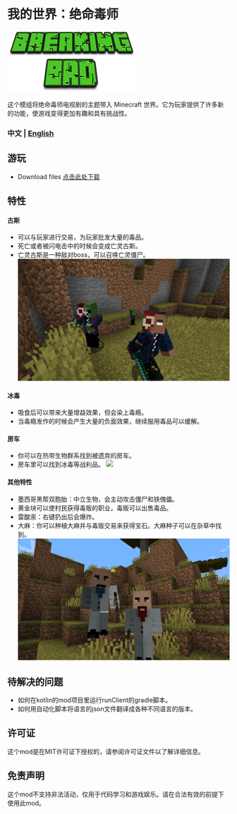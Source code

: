 # 我的世界：绝命毒师

![](images/logo.png)

这个模组将绝命毒师电视剧的主题带入 Minecraft 世界。它为玩家提供了许多新的功能，使游戏变得更加有趣和具有挑战性。

### 中文 | [English](README-en.md)

## 游玩
- Download files  [点击此处下载](release/breakingbad-0.0.1-1.19.2-forge.jar)

## 特性

#### 古斯
- 可以与玩家进行交易，为玩家批发大量的毒品。
- 死亡或者被闪电击中的时候会变成亡灵古斯。
- 亡灵古斯是一种敌对boss，可以召唤亡灵僵尸。
![](images/undead_gus_fring.png)


#### 冰毒
- 吸食后可以带来大量增益效果，但会染上毒瘾。
- 当毒瘾发作的时候会产生大量的负面效果，继续服用毒品可以缓解。

#### 房车
- 你可以在热带生物群系找到被遗弃的房车。
- 房车里可以找到冰毒等战利品。
![](images/rv.png)


#### 其他特性
- 墨西哥黑帮双胞胎：中立生物，会主动攻击僵尸和铁傀儡。
- 黄金块可以使村民获得毒贩的职业，毒贩可以出售毒品。
- 雷酸汞：右键扔出后会爆炸。
- 大麻：你可以种植大麻并与毒贩交易来获得宝石。大麻种子可以在杂草中找到。
![](images/twins.png)

## 待解决的问题

- 如何在kotlin的mod项目里运行runClient的gradle脚本。
- 如何用自动化脚本将语言的json文件翻译成各种不同语言的版本。

## 许可证

这个mod是在MIT许可证下授权的，请参阅许可证文件以了解详细信息。

## 免责声明

这个mod不支持非法活动，仅用于代码学习和游戏娱乐。请在合法有效的前提下使用此mod。
